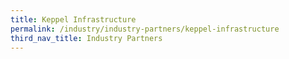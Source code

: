 ```yaml
---
title: Keppel Infrastructure
permalink: /industry/industry-partners/keppel-infrastructure
third_nav_title: Industry Partners
---
```

